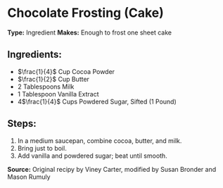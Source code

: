 # Chocolate Frosting (Cake)

**Type:** Ingredient
**Makes:** Enough to frost one sheet cake

## Ingredients:
- $\frac{1}{4}$ Cup Cocoa Powder
- $\frac{1}{2}$ Cup Butter
- 2 Tablespoons Milk
- 1 Tablespoon Vanilla Extract
- 4$\frac{1}{4}$ Cups Powdered Sugar, Sifted (1 Pound)

## Steps:
1. In a medium saucepan, combine cocoa, butter, and milk.
2. Bring just to boil.
3. Add vanilla and powdered sugar; beat until smooth.

**Source:** Original recipy by Viney Carter, modified by Susan Bronder and Mason Rumuly
